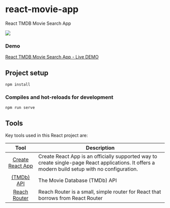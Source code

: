 # react-movie-app
React TMDB Movie Search App

![](https://curtisaallen.github.io/react-movie-app/bg.png)

### Demo
[React TMDB Movie Search App - Live DEMO](https://reactmdbapp.netlify.com/)


## Project setup
```
npm install
```

### Compiles and hot-reloads for development
```
npm run serve
```

## Tools
Key tools used in this React project are:

| Tool             | Description   |
| :-------------:|--------------|
| [Create React App](https://facebook.github.io/create-react-app/docs/getting-started) | Create React App is an officially supported way to create single-page React applications. It offers a modern build setup with no configuration. |
| [(TMDb) API](https://developers.themoviedb.org/3/getting-started/introduction) | The Movie Database (TMDb) API |
| [Reach Router](https://reach.tech/router) | Reach Router is a small, simple router for React that borrows from React Router |

